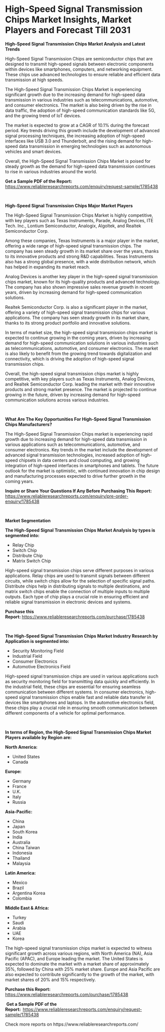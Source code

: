 <p><h1>High-Speed Signal Transmission Chips Market Insights, Market Players and Forecast Till 2031</h1></p><p><strong>High-Speed Signal Transmission Chips Market Analysis and Latest Trends</strong></p>
<p><p>High-Speed Signal Transmission Chips are semiconductor chips that are designed to transmit high-speed signals between electronic components within devices like smartphones, computers, and networking equipment. These chips use advanced technologies to ensure reliable and efficient data transmission at high speeds.</p><p>The High-Speed Signal Transmission Chips Market is experiencing significant growth due to the increasing demand for high-speed data transmission in various industries such as telecommunications, automotive, and consumer electronics. The market is also being driven by the rise in data traffic, the adoption of high-speed communication standards like 5G, and the growing trend of IoT devices.</p><p>The market is expected to grow at a CAGR of 10.1% during the forecast period. Key trends driving this growth include the development of advanced signal processing techniques, the increasing adoption of high-speed interfaces like USB 3.0 and Thunderbolt, and the rising demand for high-speed data transmission in emerging technologies such as autonomous vehicles and smart devices.</p><p>Overall, the High-Speed Signal Transmission Chips Market is poised for steady growth as the demand for high-speed data transmission continues to rise in various industries around the world.</p></p>
<p><strong>Get a Sample PDF of the Report:&nbsp;</strong> <a href="https://www.reliableresearchreports.com/enquiry/request-sample/1785438">https://www.reliableresearchreports.com/enquiry/request-sample/1785438</a></p>
<p>&nbsp;</p>
<p><strong>High-Speed Signal Transmission Chips Major Market Players</strong></p>
<p><p>The High-Speed Signal Transmission Chips Market is highly competitive, with key players such as Texas Instruments, Parade, Analog Devices, ITE Tech. Inc., Lontium Semiconductor, Analogix, Algoltek, and Realtek Semiconductor Corp.</p><p>Among these companies, Texas Instruments is a major player in the market, offering a wide range of high-speed signal transmission chips. The company has seen steady growth in its market share over the years, thanks to its innovative products and strong R&D capabilities. Texas Instruments also has a strong global presence, with a wide distribution network, which has helped in expanding its market reach.</p><p>Analog Devices is another key player in the high-speed signal transmission chips market, known for its high-quality products and advanced technology. The company has also shown impressive sales revenue growth in recent years, driven by increasing demand for high-speed communication solutions.</p><p>Realtek Semiconductor Corp. is also a significant player in the market, offering a variety of high-speed signal transmission chips for various applications. The company has seen steady growth in its market share, thanks to its strong product portfolio and innovative solutions.</p><p>In terms of market size, the high-speed signal transmission chips market is expected to continue growing in the coming years, driven by increasing demand for high-speed communication solutions in various industries such as telecommunications, automotive, and consumer electronics. The market is also likely to benefit from the growing trend towards digitalization and connectivity, which is driving the adoption of high-speed signal transmission chips.</p><p>Overall, the high-speed signal transmission chips market is highly competitive, with key players such as Texas Instruments, Analog Devices, and Realtek Semiconductor Corp. leading the market with their innovative products and strong market presence. The market is projected to continue growing in the future, driven by increasing demand for high-speed communication solutions across various industries.</p></p>
<p>&nbsp;</p>
<p><strong>What Are The Key Opportunities For High-Speed Signal Transmission Chips Manufacturers?</strong></p>
<p><p>The High-Speed Signal Transmission Chips market is experiencing rapid growth due to increasing demand for high-speed data transmission in various applications such as telecommunications, automotive, and consumer electronics. Key trends in the market include the development of advanced signal transmission technologies, increased adoption of high-speed chipsets in data centers and cloud computing, and growing integration of high-speed interfaces in smartphones and tablets. The future outlook for the market is optimistic, with continued innovation in chip design and manufacturing processes expected to drive further growth in the coming years.</p></p>
<p><strong>Inquire or Share Your Questions If Any Before Purchasing This Report:</strong> <a href="https://www.reliableresearchreports.com/enquiry/pre-order-enquiry/1785438">https://www.reliableresearchreports.com/enquiry/pre-order-enquiry/1785438</a></p>
<p>&nbsp;</p>
<p><strong>Market Segmentation</strong></p>
<p><strong>The High-Speed Signal Transmission Chips Market Analysis by types is segmented into:</strong></p>
<p><ul><li>Relay Chip</li><li>Switch Chip</li><li>Distribute Chip</li><li>Matrix Switch Chip</li></ul></p>
<p><p>High-speed signal transmission chips serve different purposes in various applications. Relay chips are used to transmit signals between different circuits, while switch chips allow for the selection of specific signal paths. Distribute chips help in distributing signals to multiple destinations, and matrix switch chips enable the connection of multiple inputs to multiple outputs. Each type of chip plays a crucial role in ensuring efficient and reliable signal transmission in electronic devices and systems.</p></p>
<p><strong>Purchase this Report:&nbsp;</strong><a href="https://www.reliableresearchreports.com/purchase/1785438">https://www.reliableresearchreports.com/purchase/1785438</a></p>
<p>&nbsp;</p>
<p><strong>The High-Speed Signal Transmission Chips Market Industry Research by Application is segmented into:</strong></p>
<p><ul><li>Security Monitoring Field</li><li>Industrial Field</li><li>Consumer Electronics</li><li>Automotive Electronics Field</li></ul></p>
<p><p>High-speed signal transmission chips are used in various applications such as security monitoring field for transmitting data quickly and efficiently. In the industrial field, these chips are essential for ensuring seamless communication between different systems. In consumer electronics, high-speed signal transmission chips enable fast and reliable data transfer in devices like smartphones and laptops. In the automotive electronics field, these chips play a crucial role in ensuring smooth communication between different components of a vehicle for optimal performance.</p></p>
<p>&nbsp;</p>
<p><strong>In terms of Region, the High-Speed Signal Transmission Chips Market Players available by Region are:</strong></p>
<p>
    <p> <strong> North America: </strong>
        <ul>
            <li>United States</li>
            <li>Canada</li>
        </ul>
        </p> 
    <p> <strong> Europe: </strong>
        <ul>
            <li>Germany</li>
            <li>France</li>
            <li>U.K.</li>
            <li>Italy</li>
            <li>Russia</li>
        </ul>
        </p> 
    <p> <strong> Asia-Pacific: </strong>
        <ul>
            <li>China</li>
            <li>Japan</li>
            <li>South Korea</li>
            <li>India</li>
            <li>Australia</li>
            <li>China Taiwan</li>
            <li>Indonesia</li>
            <li>Thailand</li>
            <li>Malaysia</li>
        </ul>
        </p> 
    <p> <strong> Latin America: </strong>
        <ul>
            <li>Mexico</li>
            <li>Brazil</li>
            <li>Argentina Korea</li>
            <li>Colombia</li>
        </ul>
        </p> 
    <p> <strong> Middle East & Africa: </strong>
        <ul>
            <li>Turkey</li>
            <li>Saudi</li>
            <li>Arabia</li>
            <li>UAE</li>
            <li>Korea</li>
        </ul>
    </p>
    </p>
<p><p>The high-speed signal transmission chips market is expected to witness significant growth across various regions, with North America (NA), Asia Pacific (APAC), and Europe leading the market. The United States is expected to dominate the market with a market share of approximately 35%, followed by China with 25% market share. Europe and Asia Pacific are also expected to contribute significantly to the growth of the market, with market shares of 20% and 15% respectively.</p></p>
<p><strong>Purchase this Report: </strong><a href="https://www.reliableresearchreports.com/purchase/1785438">https://www.reliableresearchreports.com/purchase/1785438</a></p>
<p>&nbsp;<strong>Get a Sample PDF of the Report:&nbsp;&nbsp;</strong><a href="https://www.reliableresearchreports.com/enquiry/request-sample/1785438">https://www.reliableresearchreports.com/enquiry/request-sample/1785438</a></p>
<p><strong></strong></p>
<p>Check more reports on https://www.reliableresearchreports.com/</p>